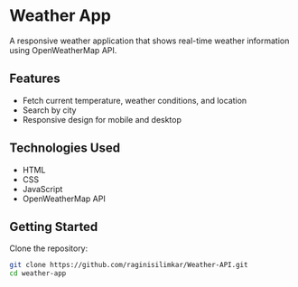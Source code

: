 

#  Weather App

A responsive weather application that shows real-time weather information using OpenWeatherMap API.

##  Features
- Fetch current temperature, weather conditions, and location
- Search by city
- Responsive design for mobile and desktop

##  Technologies Used
- HTML
- CSS
- JavaScript
- OpenWeatherMap API


##  Getting Started

Clone the repository:
```bash
git clone https://github.com/raginisilimkar/Weather-API.git
cd weather-app
